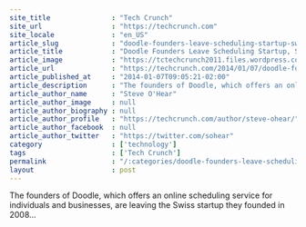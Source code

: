 ```yaml
---
site_title               : "Tech Crunch"
site_url                 : "https://techcrunch.com"
site_locale              : "en_US"
article_slug             : "doodle-founders-leave-scheduling-startup-swiss-publisher-tamedia-plans-to-acquire-remaining-stake"
article_title            : "Doodle Founders Leave Scheduling Startup, Swiss Publisher Tamedia Plans To Acquire Remaining Stake"
article_image            : "https://tctechcrunch2011.files.wordpress.com/2014/01/screen-shot-2014-01-07-at-17-13-53.png?w=764&h=400&crop=1"
article_url              : "https://techcrunch.com/2014/01/07/doodle-founders-leave-scheduling-startup-swiss-publisher-tamedia-plans-to-acquire-remaining-stake/"
article_published_at     : "2014-01-07T09:05:21-02:00"
article_description      : "The founders of Doodle, which offers an online scheduling service for individuals and businesses, are leaving the Swiss startup they founded in 2008..."
article_author_name      : "Steve O'Hear"
article_author_image     : null
article_author_biography : null
article_author_profile   : "https://techcrunch.com/author/steve-ohear/"
article_author_facebook  : null
article_author_twitter   : "https://twitter.com/sohear"
category                 : ['technology']
tags                     : ['Tech Crunch']
permalink                : "/:categories/doodle-founders-leave-scheduling-startup-swiss-publisher-tamedia-plans-to-acquire-remaining-stake/"
layout                   : post
---
```


The founders of Doodle, which offers an online scheduling service for individuals and businesses, are leaving the Swiss startup they founded in 2008...
